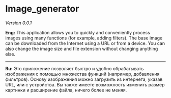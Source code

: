 # Image_generator
*Version 0.0.1* 

**Eng:** This application allows you to quickly and conveniently process images using many functions (for example, adding filters). The base image can be downloaded from the Internet using a URL or from a device. You can also change the image size and file extension without changing anything else.

---

**Ru:** Это приложение позволяет быстро и удобно обрабатывать изображения с помощью множества функций (например, добавления фильтров). Основу изображения можно загрузить из интернета, указав URL, или с устройства. Вы также имеете возможность изменить размер картинки и расширение файла, ничего более не меняя.

